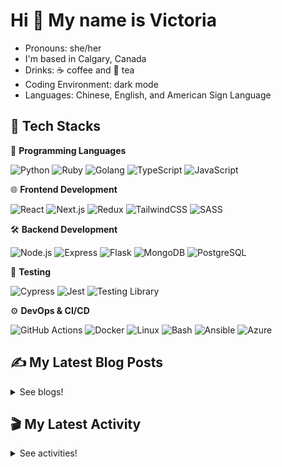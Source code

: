 # Hi 👋 My name is Victoria

- Pronouns: she/her
- I'm based in Calgary, Canada
- Drinks: ☕ coffee and 🍵 tea
- Coding Environment: dark mode
- Languages: Chinese, English, and American Sign Language

## 💼 Tech Stacks

📝 **Programming Languages**

![Python](https://img.shields.io/badge/Python-3776AB.svg?style=for-the-badge&logo=Python&logoColor=white) ![Ruby](https://img.shields.io/badge/Ruby-CC342D.svg?style=for-the-badge&logo=Ruby&logoColor=white) ![Golang](https://img.shields.io/badge/Go-00ADD8.svg?style=for-the-badge&logo=Go&logoColor=white) ![TypeScript](https://img.shields.io/badge/TypeScript-3178C6.svg?style=for-the-badge&logo=TypeScript&logoColor=white)  ![JavaScript](https://img.shields.io/badge/JavaScript-F7DF1E.svg?style=for-the-badge&logo=JavaScript&logoColor=black)  

🌐 **Frontend Development**

![React](https://img.shields.io/badge/React-61DAFB.svg?style=for-the-badge&logo=React&logoColor=black)  ![Next.js](https://img.shields.io/badge/Next.js-000000.svg?style=for-the-badge&logo=nextdotjs&logoColor=white)  ![Redux](https://img.shields.io/badge/Redux-764ABC.svg?style=for-the-badge&logo=Redux&logoColor=white) ![TailwindCSS](https://img.shields.io/badge/Tailwind%20CSS-06B6D4.svg?style=for-the-badge&logo=Tailwind-CSS&logoColor=white)  ![SASS](https://img.shields.io/badge/Sass-CC6699.svg?style=for-the-badge&logo=Sass&logoColor=white)

🛠 **Backend Development**

![Node.js](https://img.shields.io/badge/Node.js-339933?style=for-the-badge&logo=nodedotjs&logoColor=white)  ![Express](https://img.shields.io/badge/Express.js-000000?style=for-the-badge&logo=express&logoColor=white)  ![Flask](https://img.shields.io/badge/Flask-000000.svg?style=for-the-badge&logo=Flask&logoColor=white) ![MongoDB](https://img.shields.io/badge/MongoDB-4EA94B?style=for-the-badge&logo=mongodb&logoColor=white)  ![PostgreSQL](https://img.shields.io/badge/PostgreSQL-4169E1.svg?style=for-the-badge&logo=PostgreSQL&logoColor=white)

🧪 **Testing**

![Cypress](https://img.shields.io/badge/Cypress-17202C.svg?style=for-the-badge&logo=Cypress&logoColor=white)  ![Jest](https://img.shields.io/badge/Jest-C21325?style=for-the-badge&logo=jest&logoColor=white)  ![Testing Library](https://img.shields.io/badge/Testing%20Library-E33332.svg?style=for-the-badge&logo=Testing-Library&logoColor=white)  

⚙️ **DevOps & CI/CD** 

![GitHub Actions](https://img.shields.io/badge/GitHub%20Actions-2088FF.svg?style=for-the-badge&logo=GitHub-Actions&logoColor=white)  ![Docker](https://img.shields.io/badge/Docker-2496ED.svg?style=for-the-badge&logo=Docker&logoColor=white)  ![Linux](https://img.shields.io/badge/Linux-FCC624.svg?style=for-the-badge&logo=Linux&logoColor=black)  ![Bash](https://img.shields.io/badge/GNU%20Bash-4EAA25.svg?style=for-the-badge&logo=GNU-Bash&logoColor=white)  ![Ansible](https://img.shields.io/badge/Ansible-EE0000.svg?style=for-the-badge&logo=Ansible&logoColor=white) ![Azure](https://img.shields.io/badge/Azure-0089D6.svg?style=for-the-badge&logo=AzureS&logoColor=white)

## ✍️ My Latest Blog Posts

<details close>
<summary>See blogs!</summary>
  
<!-- BLOG-POST-LIST:START -->
 - 💯 [August Reflection 2025](https://victoriacheng15.vercel.app/blog/august-reflection-2025)
 - 🌮 [Understanding Data Modeling](https://victoriacheng15.vercel.app/blog/understanding-data-modeling)
 - 💫 [Understanding HTTP Methods and Status](https://victoriacheng15.vercel.app/blog/understanding-http-methods-and-status)
 - 💫 [From Pi to Cloud Automation](https://victoriacheng15.vercel.app/blog/from-pi-to-cloud-automation)
 - 🌮 [July Reflection 2025](https://victoriacheng15.vercel.app/blog/july-reflection-2025)<!-- BLOG-POST-LIST:END -->

</details>

## 🎬 My Latest Activity

<details close>
<summary>See activities!</summary>

<!--RECENT_ACTIVITY:start-->
1. ⬆️ Pushed 1 commit(s) to [victoriacheng15/school-flask-api](https://github.com/victoriacheng15/school-flask-api)
2. 🎉 Merged PR [#70](https://github.com/victoriacheng15/school-flask-api/pull/70) in [victoriacheng15/school-flask-api](https://github.com/victoriacheng15/school-flask-api)
3. 💪 Opened PR [#70](https://github.com/victoriacheng15/school-flask-api/pull/70) in [victoriacheng15/school-flask-api](https://github.com/victoriacheng15/school-flask-api)
4. ⬆️ Pushed 1 commit(s) to [victoriacheng15/school-flask-api](https://github.com/victoriacheng15/school-flask-api)
5. 🎉 Merged PR [#69](https://github.com/victoriacheng15/school-flask-api/pull/69) in [victoriacheng15/school-flask-api](https://github.com/victoriacheng15/school-flask-api)
<!--RECENT_ACTIVITY:end-->

</details>
